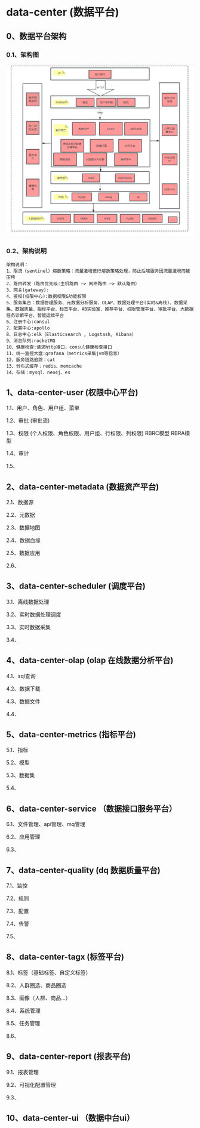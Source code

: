# data-center (数据平台)

## 0、数据平台架构

### 0.1、架构图

![架构图](images/架构图.png)


### 0.2、架构说明

~~~mysql
架构说明：
1、限流（sentinel）熔断策略：流量激增进行熔断策略处理，防止后端服务因流量激增而被压垮
2、路由转发（路由优先级:主机路由 –> 网络路由 –> 默认路由）
3、网关(gateway):
4、鉴权(权限中心):数据权限&功能权限
5、服务集合：数据管理服务、元数据分析服务、OLAP、数据处理平台(实时&离线)、数据采集、数据质量、指标平台、标签平台、AB实验室、推荐平台、权限管理平台、审批平台、大数据任务诊断平台、智能运维平台
6、注册中心:consul
7、配置中心:apollo
8、日志中心:elk（Elasticsearch , Logstash, Kibana）
9、消息队列:rocketMQ
10、健康检查:请求http接口，consul健康检查接口
11、统一监控大盘:grafana（metrics采集jvm等信息）
12、服务链路追踪：cat
13、分布式缓存：redis、memcache
14、存储：mysql、neo4j、es
~~~



## 1、data-center-user (权限中心平台)

1.1、用户、角色、用户组、菜单

1.2、审批 (审批流)

1.3、权限 (个人权限、角色权限、用户组、行权限、列权限) RBRC模型 RBRA模型

1.4、审计

1.5、

## 2、data-center-metadata (数据资产平台)

2.1、数据源

2.2、元数据

2.3、数据地图

2.4、数据血缘

2.5、数据应用

2.6、

## 3、data-center-scheduler (调度平台)

3.1、离线数据处理

3.2、实时数据处理调度

3.3、实时数据采集

3.4、

## 4、data-center-olap (olap 在线数据分析平台)

4.1、sql查询

4.2、数据下载

4.3、数据文件

4.4、

## 5、data-center-metrics (指标平台)

5.1、指标

5.2、模型

5.3、数据集

5.4、



## 6、data-center-service （数据接口服务平台）

6.1、文件管理、api管理、mq管理

6.2、应用管理

6.3、



## 7、data-center-quality (dq 数据质量平台)

7.1、监控

7.2、规则

7.3、配置

7.4、告警

7.5、

## 8、data-center-tagx (标签平台)

8.1、标签（基础标签、自定义标签）

8.2、人群圈选、商品圈选

8.3、画像（人群、商品...）

8.4、系统管理

8.5、任务管理

8.6、



## 9、data-center-report (报表平台)

9.1、报表管理

9.2、可视化配置管理

9.3、



## 10、data-center-ui （数据中台ui）
